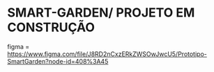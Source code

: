 # SMART-GARDEN/ PROJETO EM CONSTRUÇÃO

figma = https://www.figma.com/file/J8RD2nCxzERkZWSOwJwcU5/Prototipo-SmartGarden?node-id=408%3A45
